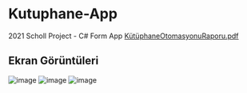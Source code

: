 # Kutuphane-App
2021 Scholl Project - C# Form App 
[KütüphaneOtomasyonuRaporu.pdf](https://github.com/Theoguz/Kutuphane-App/files/13999477/KutuphaneOtomasyonuRaporu.pdf)

## Ekran Görüntüleri
![image](https://github.com/Theoguz/Kutuphane-App/assets/73759725/a6b6e16e-8c6e-4c63-8408-36e97856d329)
![image](https://github.com/Theoguz/Kutuphane-App/assets/73759725/ba4f0f1b-670d-46f7-adfd-3cb364e5b9b8)
![image](https://github.com/Theoguz/Kutuphane-App/assets/73759725/03536756-451a-482a-b811-8e380ed36490)




